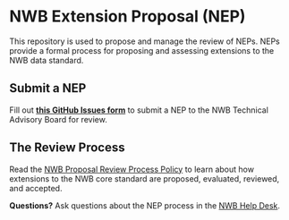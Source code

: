 # NWB Extension Proposal (NEP)

This repository is used to propose and manage the review of NEPs. NEPs provide a formal process for proposing and assessing extensions to the NWB data standard. 

## Submit a NEP

Fill out [**this GitHub Issues form**](https://github.com/nwb-extensions/nep-review/issues/new?assignees=&labels=New+Proposal&projects=&template=submit_a_nep.yaml) to submit a NEP to the NWB Technical Advisory Board for review.

## The Review Process

Read the [NWB Proposal Review Process Policy](https://docs.google.com/document/d/1GbqDdsDsfJMkVGyzQUZwQKX6EOiA2IBEkgd2LtMK_Ik/edit#heading=h.a91wmumjusp8) to learn about how extensions to the NWB core standard are proposed, evaluated, reviewed, and accepted.

**Questions?** Ask questions about the NEP process in the [NWB Help Desk](https://github.com/NeurodataWithoutBorders/helpdesk/discussions).
